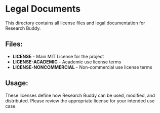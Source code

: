 # Legal Documents

This directory contains all license files and legal documentation for Research Buddy.

## Files:

- **LICENSE** - Main MIT License for the project
- **LICENSE-ACADEMIC** - Academic use license terms
- **LICENSE-NONCOMMERCIAL** - Non-commercial use license terms

## Usage:

These licenses define how Research Buddy can be used, modified, and distributed. Please review the appropriate license for your intended use case.